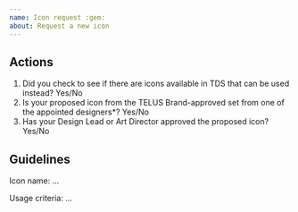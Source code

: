 ```yaml
---
name: Icon request :gem:
about: Request a new icon
---
```


<!--
  ### IMPORTANT SECURITY NOTE ###

  When opening issues, be sure NOT to include any private or personal
  information such as secrets, passwords, or any source code that involves
  data retrieval.

  Also, do not include links to sites on staging.
-->

<!-- 
  ### TDS Timeline for releasing icons ###

  New icon requests will be released midway in the next month.

  Example 1: if you submit an icon request and it gets approved on August 3, it will be
  released on September 15.

  Example 2: if you submit an icon request and it gets approved on August 28, it will be
  released on September 15.
-->

## Actions

1. Did you check to see if there are icons available in TDS that can be used instead? Yes/No
2. Is your proposed icon from the TELUS Brand-approved set from one of the appointed designers*? Yes/No
3. Has your Design Lead or Art Director approved the proposed icon? Yes/No

<!--
  * Appointed designers with access to TELUS branded icons include: Catherine Roberston (UPC), Cherry Hung (My TELUS),
  Christina Lo (TDS), Francisco Pena (DRB), Gary Chow (CX), Laurel Terlesky (Home Solutions), Stu Brown (Mobility)
-->

## Guidelines

Icon name: ... <!-- What do you propose for the icon to be named? -->

Usage criteria: ...

<!-- Please add one line for usage criteria. If you require assistance, please refer to current criteria for decorative icons <https://tds.telus.com/components/index.html#decorativeicon>. -->

<!-- If the icon has been approved, please attach an svg file to this ticket and include a screenshot. -->

<!--
  SVG preferences

  - It has been created with a 1px stroke at 24px
  - It can stay outlined
-->
